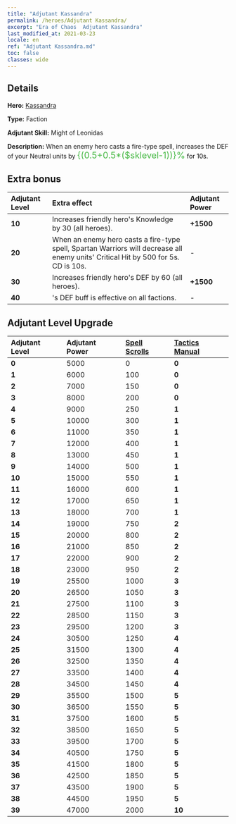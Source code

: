 ```yaml
---
title: "Adjutant Kassandra"
permalink: /heroes/Adjutant Kassandra/
excerpt: "Era of Chaos  Adjutant Kassandra"
last_modified_at: 2021-03-23
locale: en
ref: "Adjutant Kassandra.md"
toc: false
classes: wide
---
```

## Details
 **Hero:**  [Kassandra](/heroes/Kassandra/) 

 **Type:**  Faction 

 **Adjutant Skill:**  Might of Leonidas 

 **Description:** When an enemy hero casts a fire-type spell, increases the DEF of your Neutral units by <span style="color: #48b946;font-size:20px">{(0.5+0.5*($sklevel-1))}%</span><span style="color: black"> for 10s.

## Extra bonus

  | Adjutant Level | Extra effect | Adjutant Power  |
  |:---|:-------|:------------|
  | **10** | Increases friendly hero's Knowledge by 30 (all heroes). | **+1500** |
  | **20** | When an enemy hero casts a fire-type spell, Spartan Warriors will decrease all enemy units' Critical Hit by 500 for 5s. CD is 10s. | - |
  | **30** | Increases friendly hero's DEF by 60 (all heroes). | **+1500** |
  | **40** | <Might of Leonidas>'s DEF buff is effective on all factions. | - |


## Adjutant Level Upgrade

  | Adjutant Level | Adjutant Power | [Spell Scrolls](/Items/con_694/) | [Tactics Manual](/Items/unk_2115/)  |
  |:-------|:-------|:------------|:------------|
  | **0** | 5000 | 0 | **0** |
  | **1** | 6000 | 100 | **0** |
  | **2** | 7000 | 150 | **0** |
  | **3** | 8000 | 200 | **0** |
  | **4** | 9000 | 250 | **1** |
  | **5** | 10000 | 300 | **1** |
  | **6** | 11000 | 350 | **1** |
  | **7** | 12000 | 400 | **1** |
  | **8** | 13000 | 450 | **1** |
  | **9** | 14000 | 500 | **1** |
  | **10** | 15000 | 550 | **1** |
  | **11** | 16000 | 600 | **1** |
  | **12** | 17000 | 650 | **1** |
  | **13** | 18000 | 700 | **1** |
  | **14** | 19000 | 750 | **2** |
  | **15** | 20000 | 800 | **2** |
  | **16** | 21000 | 850 | **2** |
  | **17** | 22000 | 900 | **2** |
  | **18** | 23000 | 950 | **2** |
  | **19** | 25500 | 1000 | **3** |
  | **20** | 26500 | 1050 | **3** |
  | **21** | 27500 | 1100 | **3** |
  | **22** | 28500 | 1150 | **3** |
  | **23** | 29500 | 1200 | **3** |
  | **24** | 30500 | 1250 | **4** |
  | **25** | 31500 | 1300 | **4** |
  | **26** | 32500 | 1350 | **4** |
  | **27** | 33500 | 1400 | **4** |
  | **28** | 34500 | 1450 | **4** |
  | **29** | 35500 | 1500 | **5** |
  | **30** | 36500 | 1550 | **5** |
  | **31** | 37500 | 1600 | **5** |
  | **32** | 38500 | 1650 | **5** |
  | **33** | 39500 | 1700 | **5** |
  | **34** | 40500 | 1750 | **5** |
  | **35** | 41500 | 1800 | **5** |
  | **36** | 42500 | 1850 | **5** |
  | **37** | 43500 | 1900 | **5** |
  | **38** | 44500 | 1950 | **5** |
  | **39** | 47000 | 2000 | **10** |
